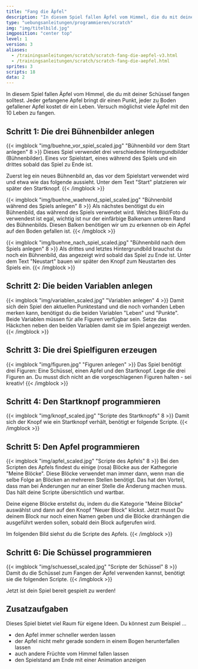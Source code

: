 ```yaml
---
title: "Fang die Äpfel"
description: "In diesem Spiel fallen Äpfel vom Himmel, die du mit deiner Schüssel fangen solltest."
type: "uebungsanleitungen/programmieren/scratch"
img: "img/titelbild.jpg"
imgposition: "center top"
level: 1
version: 3
aliases:
  - /trainingsanleitungen/scratch/scratch-fang-die-aepfel-v3.html
  - /trainingsanleitungen/scratch/scratch-fang-die-aepfel.html
sprites: 3
scripts: 18
data: 2
---
```


In diesem Spiel fallen Äpfel vom Himmel, die du mit deiner Schüssel fangen solltest. Jeder gefangene Apfel bringt dir einen Punkt, jeder zu Boden gefallener Apfel kostet dir ein Leben. Versuch möglichst viele Äpfel mit den 10 Leben zu fangen.

## Schritt 1: Die drei Bühnenbilder anlegen

{{< imgblock "img/buehne_vor_spiel_scaled.jpg" "Bühnenbild vor dem Start anlegen" 8 >}}
Dieses Spiel verwendet drei verschiedene Hintergundbilder (Bühnenbilder). Eines vor Spielstart, eines während des Spiels und ein drittes sobald das Spiel zu Ende ist.

Zuerst leg ein neues Bühnenbild an, das vor dem Spielstart verwendet wird und etwa wie das folgende aussieht. Unter dem Text "Start" platzieren wir später den Startknopf.
{{< /imgblock >}}

{{< imgblock "img/buehne_waehrend_spiel_scaled.jpg" "Bühnenbild während des Spiels anlegen" 8 >}}
Als nächstes benötigst du ein Bühnenbild, das während des Spiels verwendet wird. Welches Bild/Foto du verwendest ist egal, wichtig ist nur der einfärbige Balkenam unteren Rand des Bühnenbilds. Diesen Balken benötigen wir um zu erkennen ob ein Apfel auf den Boden gefallen ist.
{{< /imgblock >}}

{{< imgblock "img/buehne_nach_spiel_scaled.jpg" "Bühnenbild nach dem Spiels anlegen" 8 >}}
Als drittes und letztes Hintergrundbild brauchst du noch ein Bühnenbild, das angezeigt wird sobald das Spiel zu Ende ist. Unter dem Text "Neustart" bauen wir später den Knopf zum Neustarten des Spiels ein.
{{< /imgblock >}}

## Schritt 2: Die beiden Variablen anlegen

{{< imgblock "img/variablen_scaled.jpg" "Variablen anlegen" 4 >}}
Damit sich dein Spiel den aktuellen Punktestand und die noch vorhanden Leben merken kann, benötigst du die beiden Variablen "Leben" und "Punkte". Beide Variablen müssen für alle Figuren verfügbar sein. Setze das Häckchen neben den beiden Variablen damit sie im Spiel angezeigt werden.
{{< /imgblock >}}

## Schritt 3: Die drei Spielfiguren erzeugen

{{< imgblock "img/figuren.jpg" "Figuren anlegen" >}}
Das Spiel benötigt drei Figuren: Eine Schüssel, einen Apfel und den Startknopf. Lege die drei Figuren an. Du musst dich nicht an die vorgeschlagenen Figuren halten - sei kreativ!
{{< /imgblock >}}

## Schritt 4: Den Startknopf programmieren

{{< imgblock "img/knopf_scaled.jpg" "Scripte des Startknopfs" 8 >}}
Damit sich der Knopf wie ein Startknopf verhält, benötigt er folgende Scripte.
{{< /imgblock >}}

## Schritt 5: Den Apfel programmieren

{{< imgblock "img/apfel_scaled.jpg" "Scripte des Apfels" 8 >}}
Bei den Scripten des Apfels findest du einige (rosa) Blöcke aus der Kathegorie "Meine Blöcke". Diese Blöcke verwendet man immer dann, wenn man die selbe Folge an Blöcken an mehreren Stellen benötigt. Das hat den Vorteil, dass man bei Änderungen nur an einer Stelle die Änderung machen muss. Das hält deine Scripte übersichtlich und wartbar.

Deine eigene Blöcke erstellst du, indem du die Kategorie "Meine Blöcke" auswählst und dann auf den Knopf "Neuer Block" klickst. Jetzt musst Du deinem Block nur noch einen Namen geben und die Blöcke dranhängen die ausgeführt werden sollen, sobald dein Block aufgerufen wird.

Im folgenden Bild siehst du die Scripte des Apfels.
{{< /imgblock >}}

## Schritt 6: Die Schüssel programmieren

{{< imgblock "img/schuessel_scaled.jpg" "Scripte der Schüssel" 8 >}}
Damit du die Schüssel zum Fangen der Äpfel verwenden kannst, benötigt sie die folgenden Scripte.
{{< /imgblock >}}

Jetzt ist dein Spiel bereit gespielt zu werden!

## Zusatzaufgaben

Dieses Spiel bietet viel Raum für eigene Ideen. Du könnest zum Beispiel ...

- den Apfel immer schneller werden lassen
- der Apfel nicht mehr gerade sondern in einem Bogen herunterfallen lassen
- auch andere Früchte vom Himmel fallen lassen
- den Spielstand am Ende mit einer Animation anzeigen